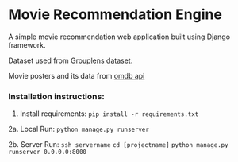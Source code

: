 # Movie Recommendation Engine

A simple movie recommendation web application built using Django framework.

Dataset used from [Grouplens dataset.](https://grouplens.org/datasets/movielens/)

Movie posters and its data from [omdb api](https://www.omdbapi.com/)

### Installation instructions:

1. Install requirements:
```pip install -r requirements.txt```

2a. Local Run: ```python manage.py runserver```

2b. Server Run: 
```ssh servername```
```cd [projectname]```
```python manage.py runserver 0.0.0.0:8000```
